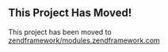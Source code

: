This Project Has Moved! 
-----------------------
This project has been moved to [zendframework/modules.zendframework.com](https://github.com/zendframework/modules.zendframework.com)
